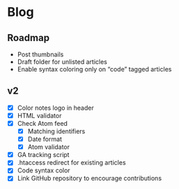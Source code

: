 # Blog

## Roadmap

- Post thumbnails
- Draft folder for unlisted articles
- Enable syntax coloring only on “code” tagged articles

## v2

- [x] Color notes logo in header
- [x] HTML validator
- [x] Check Atom feed
    - [x] Matching identifiers
    - [x] Date format
    - [x] Atom validator
- [x] GA tracking script
- [x] .htaccess redirect for existing articles
- [x] Code syntax color
- [x] Link GitHub repository to encourage contributions
